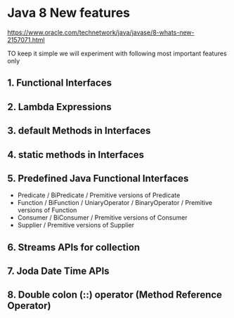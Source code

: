 # Java 8 New features

https://www.oracle.com/technetwork/java/javase/8-whats-new-2157071.html

TO keep it simple we will experiment with following most important features only

## 1. Functional Interfaces
## 2. Lambda Expressions
## 3. default Methods in Interfaces
## 4. static methods in Interfaces
## 5. Predefined Java Functional Interfaces
* Predicate / BiPredicate / Premitive versions of Predicate
* Function / BiFunction / UniaryOperator / BinaryOperator / Premitive versions of Function
* Consumer / BiConsumer / Premitive versions of Consumer
* Supplier / Premitive versions of Supplier
## 6. Streams APIs for collection
## 7. Joda Date Time APIs
## 8. Double colon (::) operator (Method Reference Operator)
